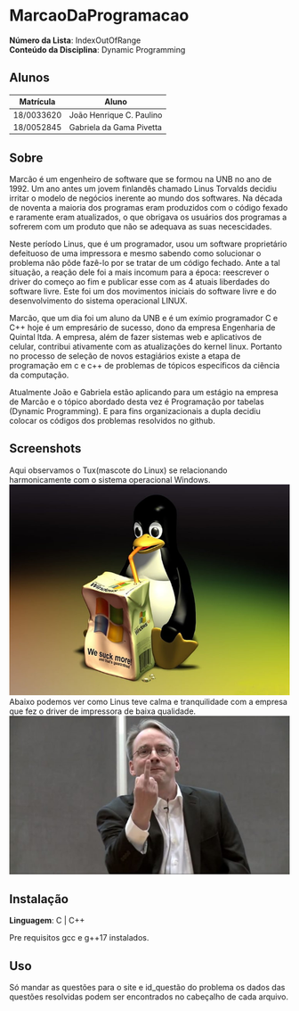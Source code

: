 # MarcaoDaProgramacao

**Número da Lista**: IndexOutOfRange<br>
**Conteúdo da Disciplina**: Dynamic Programming<br>

## Alunos
|Matrícula | Aluno |
| -- | -- |
| 18/0033620  |  João Henrique C. Paulino |
| 18/0052845  |  Gabriela da Gama Pivetta |


## Sobre 
Marcão é um engenheiro de software que se formou na UNB no ano de 1992. Um ano antes um jovem finlandês chamado Linus Torvalds decidiu
irritar o modelo de negócios inerente ao mundo dos softwares. Na década de noventa a maioria dos programas eram produzidos com o código
fexado e raramente eram atualizados, o que obrigava os usuários dos programas a sofrerem com um produto que não se adequava as suas 
necescidades. 

Neste período Linus, que é um programador, usou um software proprietário defeituoso de uma impressora e mesmo sabendo como
solucionar o problema não pôde fazê-lo por se tratar de um código fechado. Ante a tal situação, a reação dele foi a mais
incomum para a época: reescrever o driver do começo ao fim e publicar esse com as 4 atuais liberdades do software livre.
Este foi um dos movimentos iniciais do software livre e do desenvolvimento do sistema operacional LINUX.

Marcão, que um dia foi um aluno da UNB e é um exímio programador C e C++ hoje é um empresário de sucesso, dono da empresa
Engenharia de Quintal ltda. A empresa, além de fazer sistemas web e aplicativos de celular, contribui ativamente com as atualizações
do kernel linux. Portanto no processo de seleção de novos estagiários existe a etapa de programação em c e c++ de problemas de tópicos
específicos da ciência da computação. 

Atualmente João e Gabriela estão aplicando para um estágio na empresa de Marcão e o tópico abordado desta vez é Programação por tabelas
(Dynamic Programming). E para fins organizacionais a dupla decidiu colocar os códigos dos problemas resolvidos no github.

## Screenshots
Aqui observamos o Tux(mascote do Linux) se relacionando 
harmonicamente com o sistema operacional Windows.
![linux mascote](img/tux.jpg)
Abaixo podemos ver como Linus teve calma e tranquilidade com
a empresa que fez o driver de impressora de baixa qualidade.
![linux](img/linux.jpg)
## Instalação 
**Linguagem**: C | C++<br>

Pre requisitos gcc e g++17 instalados.

## Uso 
Só mandar as questões para o site e id_questão do problema os dados das questões resolvidas podem ser encontrados no cabeçalho de cada arquivo.